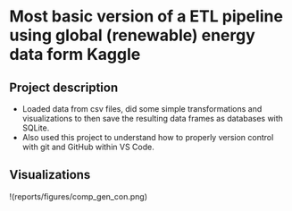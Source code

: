 # Most basic version of a ETL pipeline using global (renewable) energy data form Kaggle

## Project description
- Loaded data from csv files, did some simple transformations and visualizations to then save the resulting data frames as databases with SQLite. 
- Also used this project to understand how to properly version control with git and GitHub within VS Code.
## Visualizations

!(reports/figures/comp_gen_con.png)
















